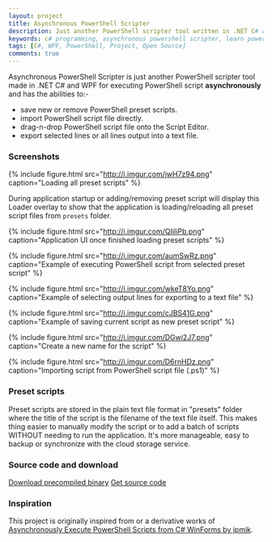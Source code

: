 ```yaml
---
layout: project
title: Asynchronous PowerShell Scripter
description: Just another PowerShell scripter tool written in .NET C# and WPF to simply manages the PowerShell scripts, or to run the script asynchronously and also as a tool to learn PowerShell programming.
keywords: c# programming, asynchronous powershell scripter, learn powershell, manage powershell preset scripts, powershell scripts, execute powershell asynchronously
tags: [C#, WPF, PowerShell, Project, Open Source]
comments: true
---
```


Asynchronous PowerShell Scripter is just another PowerShell scripter tool made in .NET C# and WPF for executing PowerShell script **asynchronously** and has the abilities to:-

- save new or remove PowerShell preset scripts.
- import PowerShell script file directly.
- drag-n-drop PowerShell script file onto the Script Editor.
- export selected lines or all lines output into a text file.

### Screenshots

{% include figure.html src="http://i.imgur.com/jwH7z94.png" caption="Loading all preset scripts" %}

During application startup or adding/removing preset script will display this Loader overlay to show that the application is loading/reloading all preset script files from `presets` folder.

{% include figure.html src="http://i.imgur.com/QIiIiPb.png" caption="Application UI once finished loading preset scripts" %}

{% include figure.html src="http://i.imgur.com/aumSwRz.png" caption="Example of executing PowerShell script from selected preset script" %}

{% include figure.html src="http://i.imgur.com/wkeT8Yo.png" caption="Example of selecting output lines for exporting to a text file" %}

{% include figure.html src="http://i.imgur.com/cJBS41G.png" caption="Example of saving current script as new preset script" %}

{% include figure.html src="http://i.imgur.com/DGwi2J7.png" caption="Create a new name for the script" %}

{% include figure.html src="http://i.imgur.com/D6rnHDz.png" caption="Importing script from PowerShell script file (.ps1)" %}

### Preset scripts

Preset scripts are stored in the plain text file format in "presets" folder where the title of the script is the filename of the text file itself. This makes thing easier to manually modify the script or to add a batch of scripts WITHOUT needing to run the application. It's more manageable, easy to backup or synchronize with the cloud storage service.

### Source code and download

<a href="https://github.com/heiswayi/AsyncPowerShellScripter/releases" class="button big">Download precompiled binary</a> <a href="https://github.com/heiswayi/AsyncPowerShellScripter" class="button big">Get source code</a>

### Inspiration

This project is originally inspired from or a derivative works of [Asynchronously Execute PowerShell Scripts from C# WinForms by jpmik](https://www.codeproject.com/Articles/18409/Asynchronously-Execute-PowerShell-Scripts-from-C).
